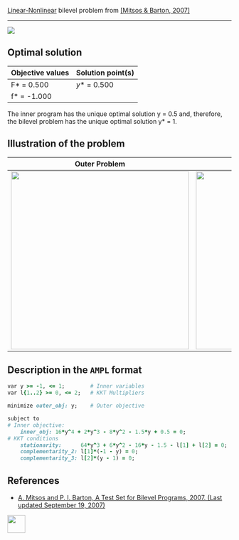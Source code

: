[Linear-Nonlinear](/BASBLib/LP-NLP-problems) bilevel problem from [\[Mitsos & Barton, 2007\]][Mitsos & Barton, 2007]

---

![](https://github.com/basblsolver/BASBLib/wiki/images/mb_2007_05_eq.jpg)

## Optimal solution

Objective values   | Solution point(s) |
------------------ | ----------------- |
F* = 0.500         | _y_* = 0.500      |
f* = -1.000        |                   |

The inner program has the unique optimal solution y = 0.5 and, therefore, the bilevel problem has the unique optimal solution y* = 1.

## Illustration of the problem

Outer Problem    | Inner Problem    |
---------------- | ---------------- |
<img src="https://github.com/basblsolver/BASBLib/wiki/images/mb_2007_05_outer.jpg" width="400"> | <img src="https://github.com/basblsolver/BASBLib/wiki/images/mb_2007_05_inner.jpg" width="400"> |

## Description in the `AMPL` format

```ruby
var y >= -1, <= 1;        # Inner variables
var l{1..2} >= 0, <= 2;   # KKT Multipliers

minimize outer_obj: y;    # Outer objective

subject to
# Inner objective:
    inner_obj: 16*y^4 + 2*y^3 - 8*y^2 - 1.5*y + 0.5 = 0;
# KKT conditions
    stationarity:      64*y^3 + 6*y^2 - 16*y - 1.5 - l[1] + l[2] = 0;
    complementarity_2: l[1]*(-1 - y) = 0;
    complementarity_3: l[2]*(y - 1) = 0;
```

##  References

 - [A. Mitsos and P. I. Barton, A Test Set for Bilevel Programs, 2007. (Last updated September 19, 2007)](https://www.researchgate.net/publication/228455291_A_test_set_for_bilevel_programs)

[<img src="http://www.interupgrade.com/images/pfeil-backbutton.png" width="40" height="40">](/BASBLib/LP-NLP-problems "Back to summary of LP-NLP bilevel problems")

[Mitsos & Barton, 2007]: https://www.researchgate.net/publication/228455291_A_test_set_for_bilevel_programs
